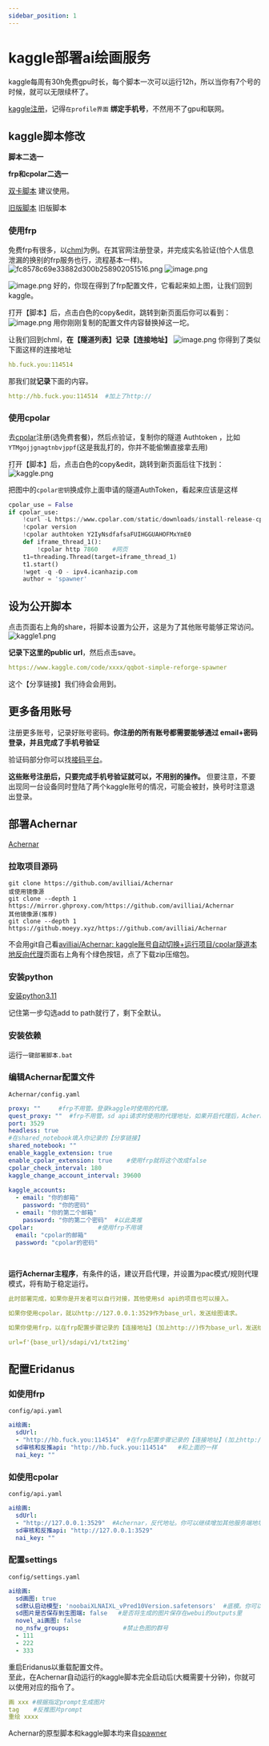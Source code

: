 ```yaml
---
sidebar_position: 1
---
```

# kaggle部署ai绘画服务
kaggle每周有30h免费gpu时长，每个脚本一次可以运行12h，所以当你有7个号的时候，就可以无限续杯了。

[kaggle注册](https://www.kaggle.com/code/spawnerqwq/qqbot-simple-reforge-spawner)，记得`在profile界面`  **绑定手机号**，不然用不了gpu和联网。
## kaggle脚本修改
**脚本二选一**

**frp和cpolar二选一**

[双卡脚本](https://www.kaggle.com/code/spawnerqwq/qqbot-simple-reforge-spawner) 建议使用。

[旧版脚本](https://www.kaggle.com/code/lzrea06/qqbot-simple-reforge-spawner-bfef6d) 旧版脚本
### 使用frp
免费frp有很多，以[chml](https://panel.chmlfrp.cn/tunnelm/manage)为例。在其官网注册登录，并完成实名验证(怕个人信息泄漏的换别的frp服务也行，流程基本一样)。
![fc8578c69e33882d300b258902051516.png](https://raw.githubusercontent.com/avilliai/imgBed/master/images/fc8578c69e33882d300b258902051516.png)
![image.png](https://raw.githubusercontent.com/avilliai/imgBed/master/images/20250126101517.png)

![image.png](https://raw.githubusercontent.com/avilliai/imgBed/master/images/20250126101914.png)
好的，你现在得到了frp配置文件，它看起来如上图，让我们回到kaggle。

打开【脚本】后，点击白色的copy&edit，跳转到新页面后你可以看到：  
![image.png](https://raw.githubusercontent.com/avilliai/imgBed/master/images/20250126102141.png)
用你刚刚复制的配置文件内容替换掉这一坨。

让我们回到chml，**在【隧道列表】记录【连接地址】**
![image.png](https://raw.githubusercontent.com/avilliai/imgBed/master/images/20250126102449.png)
你得到了类似下面这样的连接地址
```yaml
hb.fuck.you:114514 
```
那我们就**记录**下面的内容。
```yaml
http://hb.fuck.you:114514  #加上了http://
```
### 使用cpolar
去[cpolar](https://dashboard.cpolar.com/get-started)注册(选免费套餐)，然后点验证，复制你的隧道 Authtoken ，比如`YTMgojjgnagtnbvjppf`(这是我乱打的，你并不能偷懒直接拿去用)

打开【脚本】后，点击白色的copy&edit，跳转到新页面后往下找到：
![kaggle.png](https://raw.githubusercontent.com/avilliai/imgBed/master/images/kaggle.png)

把图中的`cpolar密钥`换成你上面申请的隧道AuthToken，看起来应该是这样
```python  
cpolar_use = False
if cpolar_use:
    !curl -L https://www.cpolar.com/static/downloads/install-release-cpolar.sh | sudo bash
    !cpolar version
    !cpolar authtoken Y2IyNsdfafsaFUIHGGUAHOFMxYmE0
    def iframe_thread_1():
        !cpolar http 7860    #网页
    t1=threading.Thread(target=iframe_thread_1)
    t1.start()
    !wget -q -O - ipv4.icanhazip.com
    author = 'spawner'
```  
## 设为公开脚本
点击页面右上角的share，将脚本设置为公开，这是为了其他账号能够正常访问。  
![kaggle1.png](https://raw.githubusercontent.com/avilliai/imgBed/master/images/kaggle1.png)

**记录下这里的public url**，然后点击save。
```yaml  
https://www.kaggle.com/code/xxxx/qqbot-simple-reforge-spawner  
```  
这个【分享链接】我们待会会用到。
## 更多备用账号
注册更多账号，记录好账号密码。**你注册的所有账号都需要能够通过 email+密码 登录，并且完成了手机号验证**

验证码部分你可以找[接码平台](https://sms-activate.guru/en/email-activations)。

**这些账号注册后，只要完成手机号验证就可以，不用别的操作。** 但要注意，不要出现同一台设备同时登陆了两个kaggle账号的情况，可能会被封，换号时注意退出登录。
## 部署Achernar
[Achernar](https://github.com/avilliai/Achernar)

### 拉取项目源码
```
git clone https://github.com/avilliai/Achernar
或使用镜像源  
git clone --depth 1 https://mirror.ghproxy.com/https://github.com/avilliai/Achernar
其他镜像源(推荐)  
git clone --depth 1 https://github.moeyy.xyz/https://github.com/avilliai/Achernar
```
不会用git自己看[avilliai/Achernar: kaggle账号自动切换+运行项目/cpolar隧道本地反向代理](https://github.com/avilliai/Achernar)页面右上角有个绿色按钮，点了下载zip压缩包。
### 安装python
[安装python3.11](https://mirrors.huaweicloud.com/python/3.11.0/python-3.11.0-amd64.exe)

记住第一步勾选add to path就行了，剩下全默认。
### 安装依赖
运行`一键部署脚本.bat`

### 编辑Achernar配置文件
`Achernar/config.yaml`
```yaml
proxy: ""     #frp不用管。登录kaggle时使用的代理。  
quest_proxy: ""  #frp不用管。sd api请求时使用的代理地址，如果开启代理后，Achernar反代不能正常工作请填写此项。你代理软件的http代理地址。取决于具体情况，clash一般http://127.0.0.1:7890  
port: 3529       
headless: true   
#在shared_notebook填入你记录的【分享链接】  
shared_notebook: ""  
enable_kaggle_extension: true  
enable_cpolar_extension: true    #使用frp就将这个改成false
cpolar_check_interval: 180  
kaggle_change_account_interval: 39600  
  
kaggle_accounts:  
  - email: "你的邮箱"  
    password: "你的密码"  
  - email: "你的第二个邮箱"  
    password: "你的第二个密码"  #以此类推  
cpolar:                  #使用frp不用填
  email: "cpolar的邮箱"  
  password: "cpolar的密码"  
  
  
```  
**运行Achernar主程序**，有条件的话，建议开启代理，并设置为pac模式/规则代理模式，将有助于稳定运行。
```yaml
此时部署完成，如果你是开发者可以自行对接，其他使用sd api的项目也可以接入。

如果你使用cpolar，就以http://127.0.0.1:3529作为base_url，发送绘图请求。

如果你使用frp，以在frp配置步骤记录的【连接地址】(加上http://)作为base_url，发送绘图请求。

url=f'{base_url}/sdapi/v1/txt2img'
```

## 配置Eridanus
### 如使用frp
`config/api.yaml`
```yaml  
ai绘画:  
  sdUrl:    
  - "http://hb.fuck.you:114514"  #在frp配置步骤记录的【连接地址】(加上http://)
  sd审核和反推api: "http://hb.fuck.you:114514"   #和上面的一样
  nai_key: ""  
```  
### 如使用cpolar
`config/api.yaml`
```yaml  
ai绘画:  
  sdUrl:    
  - "http://127.0.0.1:3529"  #Achernar，反代地址。你可以继续增加其他服务端地址。  
  sd审核和反推api: "http://127.0.0.1:3529"  
  nai_key: ""  
```  
### 配置settings
`config/settings.yaml`
```yaml  
ai绘画:  
  sd画图: true  
  sd默认启动模型: 'noobaiXLNAIXL_vPred10Version.safetensors'  #底模。你可以改成miaomiao_1_4.safetensors。  
  sd图片是否保存到生图端: false   #是否将生成的图片保存在webui的outputs里  
  novel_ai画图: false  
  no_nsfw_groups:               #禁止色图的群号  
  - 111  
  - 222
  - 333  
```  
重启Eridanus以重载配置文件。   
至此，在Achernar自动运行的kaggle脚本完全启动后(大概需要十分钟)，你就可以使用对应的指令了。
```yaml  
画 xxx #根据指定prompt生成图片  
tag    #反推图片prompt  
重绘 xxxx
```

Achernar的原型脚本和kaggle脚本均来自[spawner](https://github.com/spawner1145)
